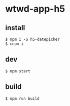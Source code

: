 # wtwd-app-h5

## install

```
$ npm i -S h5-datepicker
$ cnpm i
```

## dev

```
$ npm start
```

## build

```
$ npm run build
```
